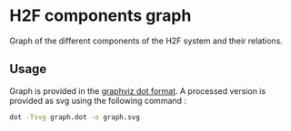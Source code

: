 # H2F components graph
Graph of the different components of the H2F system and their relations.

## Usage
Graph is provided in the [graphviz dot format](https://graphviz.org/docs/layouts/dot/).
A processed version is provided as svg using the following command : 

```bash
dot -Tsvg graph.dot -o graph.svg
```
